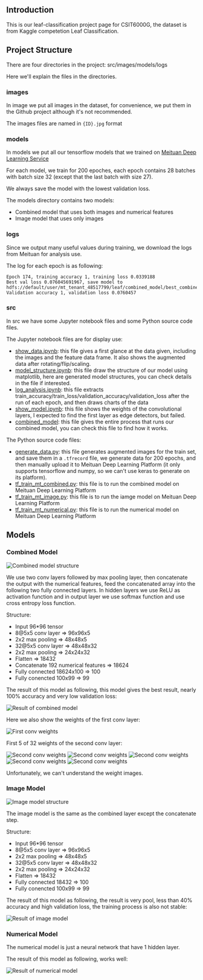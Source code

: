 ## Introduction

This is our leaf-classification project page for CSIT6000G, the dataset is from Kaggle competetion Leaf Classification.


## Project Structure

There are four directories in the project: src/images/models/logs

Here we'll explain the files in the directories.

### images

In image we put all images in the dataset, for convenience, we put them in the Github project although it's not recommended.

The images files are named in `{ID}.jpg` format

### models

In models we put all our tensorflow models that we trained on [Meituan Deep Learning Service](https://www.mtyun.com/)

For each model, we train for 200 epoches, each epoch contains 28 batches with batch size 32 (except that the last batch with size 27).

We always save the model with the lowest validation loss.

The models directory contains two models:

* Combined model that uses both images and numerical features
* Image model that uses only images

### logs

Since we output many useful values during training, we download the logs from Meituan for analysis use.

The log for each epoch is as following:

>
	Epoch 174, training accuracy 1, training loss 0.0339188
	Best val loss 0.076045691967, save model to hdfs://default/user/mt_tenant_48517799/leaf/combined_model/best_combined_model.ckpt
	Validation accuracy 1, validation loss 0.0760457

### src

In src we have some Jupyter notebook files and some Python source code files. 

The Jupyter notebook files are for display use:

* [show_data.ipynb](https://github.com/gycggd/leaf-classification/blob/master/src/show_data.ipynb): this file gives a first glance at the data given, including the images and the feature data frame. It also shows the augmented data after rotating/flip/scaling.
* [model_structure.ipynb](https://github.com/gycggd/leaf-classification/blob/master/src/model_structure.ipynb): this file draw the structure of our model using matplotlib, here are generated model structures, you can check details in the file if interested.
* [log_analysis.ipynb](https://github.com/gycggd/leaf-classification/blob/master/src/log_analysis.ipynb): this file extracts train_accuracy/train_loss/validation_accuracy/validation_loss after the run of each epoch, and then draws charts of the data
* [show_model.ipynb](https://github.com/gycggd/leaf-classification/blob/master/src/show_model.ipynb): this file shows the weights of the convolutional layers, I expected to find the first layer as edge detectors, but failed.
* [combined_model](https://github.com/gycggd/leaf-classification/blob/master/src/combined_model.ipynb): this file gives the entire process that runs our combined model, you can check this file to find how it works.

The Python source code files:

* [generate_data.py](https://github.com/gycggd/leaf-classification/blob/master/src/generate_data.py): this file generates augmented images for the train set, and save them in a `.tfrecord` file, we generate data for 200 epochs, and then manually upload it to Meituan Deep Learning Platform (it only supports tensorflow and numpy, so we can't use keras to generate on its platform). 
* [tf_train_mt_combined.py](https://github.com/gycggd/leaf-classification/blob/master/src/tf_train_mt_combined.py): this file is to run the combined model on Meituan Deep Learning Platform
* [tf_train_mt_image.py](https://github.com/gycggd/leaf-classification/blob/master/src/tf_train_mt_image.py): this file is to run the iamge model on Meituan Deep Learning Platform
* [tf_train_mt_numerical.py](https://github.com/gycggd/leaf-classification/blob/master/src/tf_train_mt_numerical.py): this file is to run the numerical model on Meituan Deep Learning Platform


## Models

### Combined Model

![Combined model structure](https://github.com/gycggd/leaf-classification/blob/master/web_pics/combined_model.png?raw=true "Combined model structure")

We use two conv layers followed by max pooling layer, then concatenate the output with the numerical features, feed the concatenated array into the following two fully connected layers. In hidden layers we use ReLU as activation function and in output layer we use softmax function and use cross entropy loss function.

Structure:

* Input 96\*96 tensor
* 8@5x5 conv layer => 96x96x5
* 2x2 max pooling => 48x48x5
* 32@5x5 conv layer => 48x48x32
* 2x2 max pooling => 24x24x32
* Flatten => 18432
* Concatenate 192 numerical features => 18624
* Fully connected 18624x100 => 100
* Fully conencted 100x99 => 99

The result of this model as following, this model gives the best result, nearly 100% accuracy and very low validation loss:

![Result of combined model](https://github.com/gycggd/leaf-classification/blob/master/web_pics/stat_combined.png?raw=true "Stat of combined model")

Here we also show the weights of the first conv layer:

![First conv weights](https://github.com/gycggd/leaf-classification/blob/master/web_pics/visual_combined_conv1.png?raw=true)

First 5 of 32 weights of the second conv layer:

![Second conv weights](https://github.com/gycggd/leaf-classification/blob/master/web_pics/visual_combined_conv2_1.png?raw=true)
![Second conv weights](https://github.com/gycggd/leaf-classification/blob/master/web_pics/visual_combined_conv2_2.png?raw=true)
![Second conv weights](https://github.com/gycggd/leaf-classification/blob/master/web_pics/visual_combined_conv2_3.png?raw=true)
![Second conv weights](https://github.com/gycggd/leaf-classification/blob/master/web_pics/visual_combined_conv2_4.png?raw=true)
![Second conv weights](https://github.com/gycggd/leaf-classification/blob/master/web_pics/visual_combined_conv2_5.png?raw=true)

Unfortunately, we can't understand the weight images.

### Image Model

![Image model structure](https://github.com/gycggd/leaf-classification/blob/master/web_pics/image_model.png?raw=true "Image model structure")

The image model is the same as the combined layer except the concatenate step.

Structure:

* Input 96\*96 tensor
* 8@5x5 conv layer => 96x96x5
* 2x2 max pooling => 48x48x5
* 32@5x5 conv layer => 48x48x32
* 2x2 max pooling => 24x24x32
* Flatten => 18432
* Fully connected 18432 => 100
* Fully conencted 100x99 => 99

The result of this model as following, the result is very pool, less than 40% accuracy and high validation loss, the training process is also not stable:

![Result of image model](https://github.com/gycggd/leaf-classification/blob/master/web_pics/stat_image.png?raw=true "Stat of image model")

### Numerical Model

The numerical model is just a neural network that have 1 hidden layer.

The result of this model as following, works well:

![Result of numerical model](https://github.com/gycggd/leaf-classification/blob/master/web_pics/stat_numerical.png?raw=true "Stat of numerical model")

